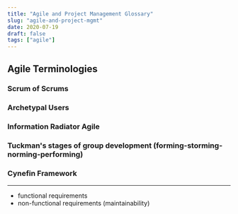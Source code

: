 ```yaml
---
title: "Agile and Project Management Glossary"
slug: "agile-and-project-mgmt"
date: 2020-07-19
draft: false
tags: ["agile"]
---
```


## Agile Terminologies

### Scrum of Scrums

### Archetypal Users

### Information Radiator Agile

### Tuckman's stages of group development (forming-storming-norming-performing)

### Cynefin Framework

---

- functional requirements
- non-functional requirements (maintainability)
